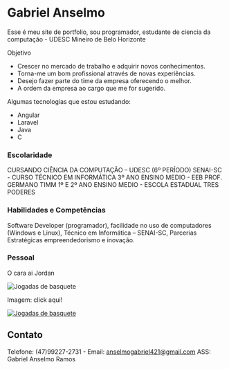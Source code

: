 # Gabriel Anselmo 

Esse é meu site de portfolio, sou programador, estudante de ciencia da computação - UDESC
Mineiro de Belo Horizonte 

Objetivo

- Crescer no mercado de trabalho e adquirir novos conhecimentos.
- Torna-me um bom profissional através de novas experiências.
- Desejo fazer parte do time da empresa oferecendo o melhor.
- A ordem da empresa ao cargo que me for sugerido.

Algumas tecnologias que estou estudando:

- Angular
- Laravel
- Java
- C

### Escolaridade

  CURSANDO CIÊNCIA DA COMPUTAÇÃO – UDESC (6º PERÍODO)
  SENAI-SC - CURSO TÉCNICO EM INFORMÁTICA
  3º ANO ENSINO MEDIO - EEB PROF. GERMANO TIMM
  1º E 2º ANO ENSINO MEDIO - ESCOLA ESTADUAL TRES PODERES

### Habilidades e Competências

Software Developer (programador), facilidade no uso de computadores (Windows e Linux), Técnico em Informática – SENAI-SC, Parcerias Estratégicas empreendedorismo e inovação.

### Pessoal



O cara ai Jordan

![Jogadas de basquete](https://media1.giphy.com/media/3oEjHHMtBYjU3MP5yE/200.webp?cid=ecf05e473gwk4abi0rtpgvhedfkq5k5blw9vlr43mpa92vhu&rid=200.webp&ct=g)

Imagem: click aqui!

[![Jogadas de basquete](https://media1.giphy.com/media/3oEjHHMtBYjU3MP5yE/200.webp?cid=ecf05e473gwk4abi0rtpgvhedfkq5k5blw9vlr43mpa92vhu&rid=200.webp&ct=g)](https://giphy.com/search/jordan)

## Contato

Telefone: (47)99227-2731 - Email: anselmogabriel421@gmail.com
ASS: Gabriel Anselmo Ramos
